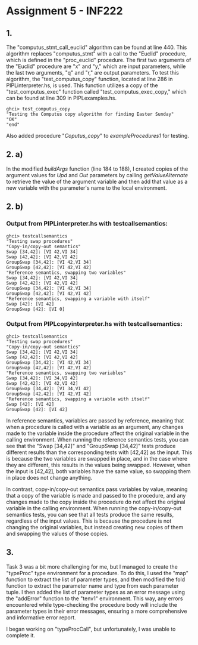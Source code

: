 # Assignment 5 - INF222

## 1.

The "computus_stmt_call_euclid" algorithm can be found at line 440. This algorithm replaces "computus_stmt" with a call to the "Euclid" procedure, which is defined in the "proc_euclid" procedure. The first two arguments of the "Euclid" procedure are "x" and "y," which are input parameters, while the last two arguments, "q" and "r," are output parameters. To test this algorithm, the "test_computus_copy" function, located at line 286 in PIPLinterpreter.hs, is used. This function utilizes a copy of the "test_computus_exec" function called "test_computus_exec_copy," which can be found at line 309 in PIPLexamples.hs.
```
ghci> test_computus_copy
"Testing the Computus copy algorithm for finding Easter Sunday"
"OK"
"end"
```

Also added procedure "*Coputus_copy*" to *exampleProcedures1* for testing.

## 2. a)

In the modified *buildArgs* function (line 184 to 188), I created copies of the argument values for *Upd* and *Out* parameters by calling *getValueAlternate* to retrieve the value of the argument variable and then add that value as a new variable with the parameter's name to the local environment.
## 2. b)
### Output from PIPLinterpreter.hs with testcallsemantics:
```
ghci> testcallsemantics
"Testing swap procedures"
"Copy-in/copy-out semantics"
Swap [34,42]: [VI 42,VI 34]
Swap [42,42]: [VI 42,VI 42]
GroupSwap [34,42]: [VI 42,VI 34]
GroupSwap [42,42]: [VI 42,VI 42]
"Reference semantics, swapping two variables"
Swap [34,42]: [VI 42,VI 34]
Swap [42,42]: [VI 42,VI 42]
GroupSwap [34,42]: [VI 42,VI 34]
GroupSwap [42,42]: [VI 42,VI 42]
"Reference semantics, swapping a variable with itself"
Swap [42]: [VI 42]
GroupSwap [42]: [VI 0]
```
### Output from PIPLcopyinterpreter.hs with testcallsemantics:
```
ghci> testcallsemantics
"Testing swap procedures"
"Copy-in/copy-out semantics"
Swap [34,42]: [VI 42,VI 34]
Swap [42,42]: [VI 42,VI 42]
GroupSwap [34,42]: [VI 42,VI 34]
GroupSwap [42,42]: [VI 42,VI 42]
"Reference semantics, swapping two variables"
Swap [34,42]: [VI 34,VI 42]
Swap [42,42]: [VI 42,VI 42]
GroupSwap [34,42]: [VI 34,VI 42]
GroupSwap [42,42]: [VI 42,VI 42]
"Reference semantics, swapping a variable with itself"
Swap [42]: [VI 42]
GroupSwap [42]: [VI 42]
```
In reference semantics, variables are passed by reference, meaning that when a procedure is called with a variable as an argument, any changes made to the variable inside the procedure affect the original variable in the calling environment. When running the reference semantics tests, you can see that the "Swap [34,42]" and "GroupSwap [34,42]" tests produce different results than the corresponding tests with [42,42] as the input. This is because the two variables are swapped in place, and in the case where they are different, this results in the values being swapped. However, when the input is [42,42], both variables have the same value, so swapping them in place does not change anything.

In contrast, copy-in/copy-out semantics pass variables by value, meaning that a copy of the variable is made and passed to the procedure, and any changes made to the copy inside the procedure do not affect the original variable in the calling environment. When running the copy-in/copy-out semantics tests, you can see that all tests produce the same results, regardless of the input values. This is because the procedure is not changing the original variables, but instead creating new copies of them and swapping the values of those copies.


## 3.
Task 3 was a bit more challenging for me, but I managed to create the "typeProc" type environment for a procedure. To do this, I used the "map" function to extract the list of parameter types, and then modified the fold function to extract the parameter name and type from each parameter tuple. I then added the list of parameter types as an error message using the "addError" function to the "tenv1" environment. This way, any errors encountered while type-checking the procedure body will include the parameter types in their error messages, ensuring a more comprehensive and informative error report.

I began working on "typeProcCall", but unfortunately, I was unable to complete it.

